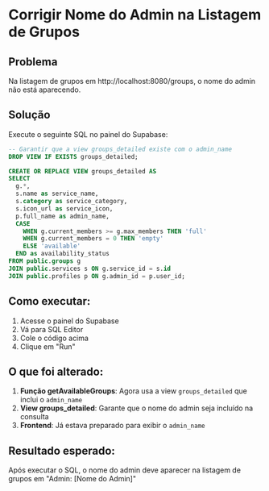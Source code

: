 # Corrigir Nome do Admin na Listagem de Grupos

## Problema
Na listagem de grupos em http://localhost:8080/groups, o nome do admin não está aparecendo.

## Solução
Execute o seguinte SQL no painel do Supabase:

```sql
-- Garantir que a view groups_detailed existe com o admin_name
DROP VIEW IF EXISTS groups_detailed;

CREATE OR REPLACE VIEW groups_detailed AS
SELECT 
  g.*,
  s.name as service_name,
  s.category as service_category,
  s.icon_url as service_icon,
  p.full_name as admin_name,
  CASE 
    WHEN g.current_members >= g.max_members THEN 'full'
    WHEN g.current_members = 0 THEN 'empty'
    ELSE 'available'
  END as availability_status
FROM public.groups g
JOIN public.services s ON g.service_id = s.id
JOIN public.profiles p ON g.admin_id = p.user_id;
```

## Como executar:
1. Acesse o painel do Supabase
2. Vá para SQL Editor
3. Cole o código acima
4. Clique em "Run"

## O que foi alterado:
1. **Função getAvailableGroups**: Agora usa a view `groups_detailed` que inclui o `admin_name`
2. **View groups_detailed**: Garante que o nome do admin seja incluído na consulta
3. **Frontend**: Já estava preparado para exibir o `admin_name`

## Resultado esperado:
Após executar o SQL, o nome do admin deve aparecer na listagem de grupos em "Admin: [Nome do Admin]" 